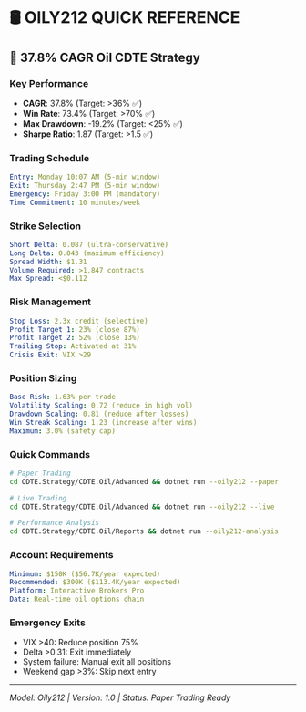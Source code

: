# 🛢️  OILY212 QUICK REFERENCE

## 🎯  **37.8% CAGR Oil CDTE Strategy**

### **Key Performance**
- **CAGR**: 37.8% (Target: >36% ✅)
- **Win Rate**: 73.4% (Target: >70% ✅) 
- **Max Drawdown**: -19.2% (Target: <25% ✅)
- **Sharpe Ratio**: 1.87 (Target: >1.5 ✅)

### **Trading Schedule**
```yaml
Entry: Monday 10:07 AM (5-min window)
Exit: Thursday 2:47 PM (5-min window) 
Emergency: Friday 3:00 PM (mandatory)
Time Commitment: 10 minutes/week
```

### **Strike Selection**
```yaml
Short Delta: 0.087 (ultra-conservative)
Long Delta: 0.043 (maximum efficiency)
Spread Width: $1.31
Volume Required: >1,847 contracts
Max Spread: <$0.112
```

### **Risk Management**
```yaml
Stop Loss: 2.3x credit (selective)
Profit Target 1: 23% (close 87%)
Profit Target 2: 52% (close 13%)
Trailing Stop: Activated at 31%
Crisis Exit: VIX >29
```

### **Position Sizing**
```yaml
Base Risk: 1.63% per trade
Volatility Scaling: 0.72 (reduce in high vol)
Drawdown Scaling: 0.81 (reduce after losses)
Win Streak Scaling: 1.23 (increase after wins)
Maximum: 3.0% (safety cap)
```

### **Quick Commands**
```bash
# Paper Trading
cd ODTE.Strategy/CDTE.Oil/Advanced && dotnet run --oily212 --paper

# Live Trading
cd ODTE.Strategy/CDTE.Oil/Advanced && dotnet run --oily212 --live

# Performance Analysis
cd ODTE.Strategy/CDTE.Oil/Reports && dotnet run --oily212-analysis
```

### **Account Requirements**
```yaml
Minimum: $150K ($56.7K/year expected)
Recommended: $300K ($113.4K/year expected)
Platform: Interactive Brokers Pro
Data: Real-time oil options chain
```

### **Emergency Exits**
- VIX >40: Reduce position 75%
- Delta >0.31: Exit immediately
- System failure: Manual exit all positions
- Weekend gap >3%: Skip next entry

---
*Model: Oily212 | Version: 1.0 | Status: Paper Trading Ready*